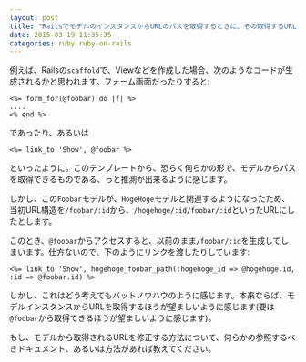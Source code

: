 ```yaml
---
layout: post
title: "RailsでモデルのインスタンスからURLのパスを取得するときに、その取得するURLを変更する方法"
date: 2015-03-19 11:35:35
categories: ruby ruby-on-rails
---
```

<p>例えば、Railsの<code>scaffold</code>で、Viewなどを作成した場合、次のようなコードが生成されるかと思われます。フォーム画面だったりすると:</p>

<pre><code>&lt;%= form_for(@foobar) do |f| %&gt;
....
&lt;% end %&gt;
</code></pre>

<p>であったり、あるいは</p>

<pre><code>&lt;%= link_to 'Show', @foobar %&gt;
</code></pre>

<p>といったように。このテンプレートから、恐らく何らかの形で、モデルからパスを取得できるものである、っと推測が出来るように感じます。</p>

<p>しかし、この<code>Foobar</code>モデルが、<code>HogeHoge</code>モデルと関連するようになったため、当初URL構造を<code>/foobar/:id</code>から、<code>/hogehoge/:id/foobar/:id</code>といったURLにしたとします。</p>

<p>このとき、<code>@foobar</code>からアクセスすると、以前のまま<code>/foobar/:id</code>を生成してしまいます。仕方ないので、下のようにリンクを渡したりしています:</p>

<pre><code>&lt;%= link_to 'Show', hogehoge_foobar_path(:hogehoge_id =&gt; @hogehoge.id, :id =&gt; @foobar.id) %&gt;
</code></pre>

<p>しかし、これはどう考えてもバットノウハウのように感じます。本来ならば、モデルインスタンスからURLを取得するほうが望ましいように感じます(要は<code>@foobar</code>から取得できるほうが望ましいように感じます)。</p>

<p>もし、モデルから取得されるURLを修正する方法について、何らかの参照するべきドキュメント、あるいは方法があれば教えてください。</p>
